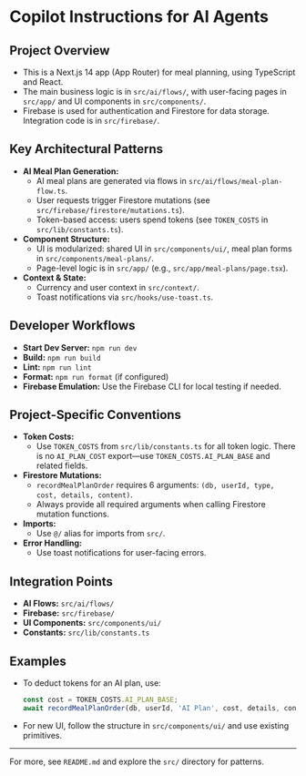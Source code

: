 # Copilot Instructions for AI Agents

## Project Overview
- This is a Next.js 14 app (App Router) for meal planning, using TypeScript and React.
- The main business logic is in `src/ai/flows/`, with user-facing pages in `src/app/` and UI components in `src/components/`.
- Firebase is used for authentication and Firestore for data storage. Integration code is in `src/firebase/`.

## Key Architectural Patterns
- **AI Meal Plan Generation:**
  - AI meal plans are generated via flows in `src/ai/flows/meal-plan-flow.ts`.
  - User requests trigger Firestore mutations (see `src/firebase/firestore/mutations.ts`).
  - Token-based access: users spend tokens (see `TOKEN_COSTS` in `src/lib/constants.ts`).
- **Component Structure:**
  - UI is modularized: shared UI in `src/components/ui/`, meal plan forms in `src/components/meal-plans/`.
  - Page-level logic is in `src/app/` (e.g., `src/app/meal-plans/page.tsx`).
- **Context & State:**
  - Currency and user context in `src/context/`.
  - Toast notifications via `src/hooks/use-toast.ts`.

## Developer Workflows
- **Start Dev Server:** `npm run dev`
- **Build:** `npm run build`
- **Lint:** `npm run lint`
- **Format:** `npm run format` (if configured)
- **Firebase Emulation:** Use the Firebase CLI for local testing if needed.

## Project-Specific Conventions
- **Token Costs:**
  - Use `TOKEN_COSTS` from `src/lib/constants.ts` for all token logic. There is no `AI_PLAN_COST` export—use `TOKEN_COSTS.AI_PLAN_BASE` and related fields.
- **Firestore Mutations:**
  - `recordMealPlanOrder` requires 6 arguments: `(db, userId, type, cost, details, content)`.
  - Always provide all required arguments when calling Firestore mutation functions.
- **Imports:**
  - Use `@/` alias for imports from `src/`.
- **Error Handling:**
  - Use toast notifications for user-facing errors.

## Integration Points
- **AI Flows:** `src/ai/flows/`
- **Firebase:** `src/firebase/`
- **UI Components:** `src/components/ui/`
- **Constants:** `src/lib/constants.ts`

## Examples
- To deduct tokens for an AI plan, use:
  ```ts
  const cost = TOKEN_COSTS.AI_PLAN_BASE;
  await recordMealPlanOrder(db, userId, 'AI Plan', cost, details, content);
  ```
- For new UI, follow the structure in `src/components/ui/` and use existing primitives.

---

For more, see `README.md` and explore the `src/` directory for patterns.
